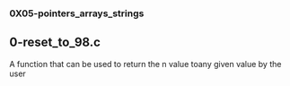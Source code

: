 ### 0X05-pointers_arrays_strings

## 0-reset_to_98.c

A function that can be used to return the n value toany given value by the user


